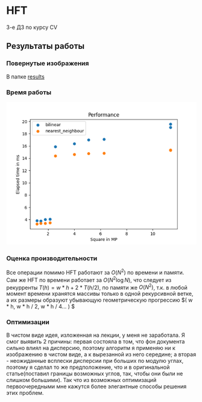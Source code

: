 # HFT

3-е ДЗ по курсу CV

## Результаты работы

### Повернутые изображения

В папке [results](https://github.com/IlyaUsmanov/ABBYY_CV22/tree/main/hw3/results)

### Время работы

![alt text](./results/performance.png)


### Оценка производительности

Все операции помимо HFT работают за $O(N^2)$ по времени и памяти. Сам же HFT по времени работает за $O(N^2 \log N)$, что следует из рекурренты $T(h) = w * h + 2 * T(h / 2)$, по памяти же $O(N^2)$, т.к. в любой момент времени хранятся массивы только в одной рекурсивной ветке, а их размеры образуют убывающую геометрическую прогрессию $( w * h, w * h / 2, w * h / 4... ) $

### Оптимизации

В чистом виде идея, изложенная на лекции, у меня не заработала. Я смог выявить 2 причины: первая состояла в том, что фон документа сильно влиял на дисперсию, поэтому алгоритм я применяю ни к изображению в чистом виде, а к вырезанной из него середине; а вторая - неожиданные всплески дисперсии при больших по модулю углах, поэтому я сделал то же предположение, что и в оригинальной статье(поставил границы возможных углов, так, чтобы они были не слишком большими). Так что из возможных оптимизаций первоочередными мне кажутся более элегантные способы решения этих проблем.